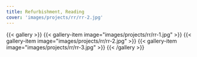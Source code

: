 ```yaml
---
title: Refurbishment, Reading
cover: 'images/projects/rr/rr-2.jpg'
---
```


{{< gallery >}}
{{< gallery-item image="images/projects/rr/rr-1.jpg" >}}
{{< gallery-item image="images/projects/rr/rr-2.jpg" >}}
{{< gallery-item image="images/projects/rr/rr-3.jpg" >}}
{{< /gallery >}}
